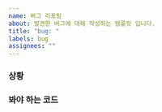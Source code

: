 ```yaml
---
name: 버그 리포팅
about: 발견한 버그에 대해 작성하는 템플릿 입니다.
title: "bug: "
labels: bug
assignees: ""
---
```


### 상황

### 봐야 하는 코드
